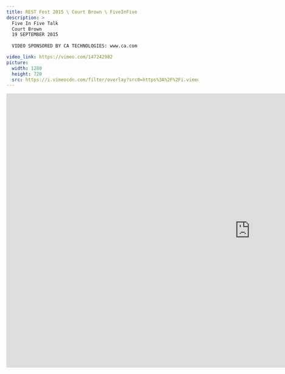 ```yaml
---
title: REST Fest 2015 \ Court Brown \ FiveInFive
description: >
  Five In Five Talk
  Court Brown
  19 SEPTEMBER 2015
  
  VIDEO SPONSORED BY CA TECHNOLOGIES: www.ca.com

video_link: https://vimeo.com/147242982
picture:
  width: 1280
  height: 720
  src: https://i.vimeocdn.com/filter/overlay?src0=https%3A%2F%2Fi.vimeocdn.com%2Fvideo%2F545857692_1280x720.jpg&src1=http%3A%2F%2Ff.vimeocdn.com%2Fp%2Fimages%2Fcrawler_play.png
---
```

<iframe src="https://player.vimeo.com/video/147242982?title=0&byline=0&portrait=0&badge=0&autopause=0&player_id=0" width="1280" height="720" frameborder="0" title="REST Fest 2015 \ Court Brown \ FiveInFive" webkitallowfullscreen mozallowfullscreen allowfullscreen></iframe>